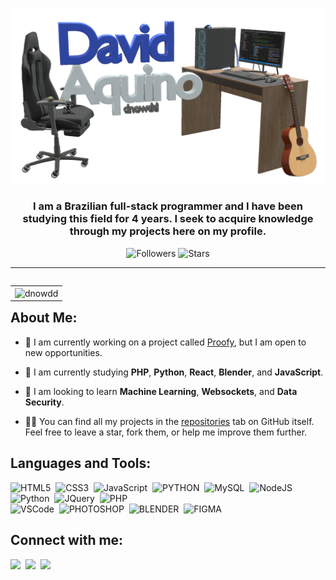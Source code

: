 <p align="center">
  <img width="500" src="https://github.com/Dnowdd/Dnowdd/blob/main/resources/v1-no-outline.png" />
</p>
<h3 align="center">I am a Brazilian full-stack programmer and I have been studying this field for 4 years. I seek to acquire knowledge through my projects here on my profile.</h3>
<div align="center">
  
![Followers](https://img.shields.io/github/followers/dnowdd)
![Stars](https://img.shields.io/github/stars/dnowdd)

</div>

---

<table align="right">
 <tr><td><img align="center" src="https://github-readme-stats.vercel.app/api/top-langs?username=dnowdd&show_icons=true&locale=en&layout=compact" alt="dnowdd" /></td></tr>
</table>

## About Me:

- 🔭 I am currently working on a project called [Proofy](https://proofy.com.br), but I am open to new opportunities.

- 🌱 I am currently studying **PHP**, **Python**, **React**, **Blender**, and **JavaScript**.

- 🤝 I am looking to learn **Machine Learning**, **Websockets**, and **Data Security**.

- 👨‍💻 You can find all my projects in the [repositories](https://github.com/Dnowdd?tab=repositories) tab on GitHub itself. Feel free to leave a star, fork them, or help me improve them further.


## Languages and Tools:
  
  ![HTML5](https://img.shields.io/badge/HTML5-E34F26.svg?&style=flat&logo=html5&logoColor=white)&nbsp;
  ![CSS3](https://img.shields.io/badge/CSS3-%231572B6.svg?&style=flat&logo=css3&logoColor=white)&nbsp;
  ![JavaScript](https://img.shields.io/badge/JAVASCRIPT-323330.svg?&style=flat&logo=javascript&logoColor=%23F7DF1E)&nbsp;
  ![PYTHON](https://img.shields.io/badge/PYTHON-3670A0.svg?&style=flat&logo=python&logoColor=%23F7DF1E)&nbsp;
  ![MySQL](https://img.shields.io/badge/MYSQL-%2300f.svg?&style=flat&logo=mariadb&logoColor=white)&nbsp;
  ![NodeJS](https://img.shields.io/badge/NODEJS-339933.svg?&style=flat&logo=node.js&logoColor=white)&nbsp;
  ![Python](https://img.shields.io/badge/PYTHON-3776AB.svg?&style=flat&logo=python&logoColor=white)&nbsp;
  ![JQuery](https://img.shields.io/badge/JQUERY-0769AD.svg?&style=flat&logo=jquery&logoColor=white)&nbsp;
  ![PHP](https://img.shields.io/badge/PHP-777BB4.svg?&style=flat&logo=php&logoColor=white)&nbsp;\
  ![VSCode](https://img.shields.io/badge/VSCODE-007ACC.svg?&style=flat&logo=visual-studio-code)&nbsp;
  ![PHOTOSHOP](https://img.shields.io/badge/PHOTOSHOP-31A8FF.svg?&style=flat&logo=adobe-photoshop&logoColor=white)&nbsp;
  ![BLENDER](https://img.shields.io/badge/BLENDER-%23F5792A.svg?style=flat&logo=BLENDER&logoColor=white)&nbsp;
  ![FIGMA](https://img.shields.io/badge/FIGMA-%23F24E1E.svg?style=flat&logo=FIGMA&logoColor=white)&nbsp;

## Connect with me:
  <a href="mailto:david@proofy.com.br" target="_blank"><img height="25" src="https://img.shields.io/badge/gmail-%23D14836.svg?&style=for-the-badge&logo=gmail&logoColor=white" /></a>&nbsp;
  <a href="https://www.instagram.com/dnowdd/" target="_blank"><img height="25" src="https://img.shields.io/badge/instagram-%23dc2743.svg?&style=for-the-badge&logo=instagram&logoColor=white" /></a>&nbsp;
  <a href="https://www.linkedin.com/in/dnowdd/" target="_blank"><img height="25" src="https://img.shields.io/badge/linkedin-%230077B5.svg?&style=for-the-badge&logo=linkedin&logoColor=white" /></a>&nbsp;
